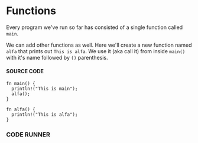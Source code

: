 # Functions

Every program we've run so far has consisted of
a single function called `main`.

We can add other functions as well. Here
we'll create a new function named `alfa`
that prints out `This is alfa`. We use it
(aka call it) from inside `main()` with it's
name followed by `()` parenthesis.

#### SOURCE CODE

```rust, noplayground, EXAMPLE1
fn main() {
  println!("This is main");
  alfa();
}

fn alfa() {
  println!("This is alfa");
}
```

### CODE RUNNER

```rust, editable, CODE1

```
